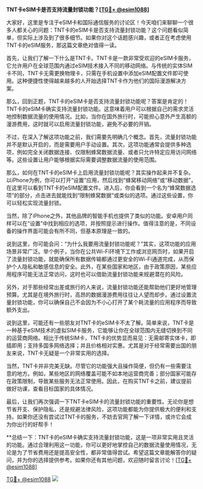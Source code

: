 **TNT卡eSIM卡是否支持流量封锁功能？[[TG💪+ @esim1088](https://t.me/s/esim1088)]**

大家好，这里是专注于eSIM卡和国际通信服务的讨论区！今天咱们来聊聊一个很多人都关心的问题：TNT卡的eSIM卡是否支持流量封锁功能？这个问题看似简单，但实际上涉及到了很多细节。如果你对这个话题感兴趣，或者正在考虑使用TNT卡的eSIM服务，那这篇文章绝对值得一读。

首先，让我们了解一下什么是TNT卡。TNT卡是一款非常受欢迎的eSIM卡服务，它允许用户在全球范围内通过eSIM技术接入不同的移动网络。与传统的实体SIM卡不同，TNT卡无需更换物理卡，只需在手机设置中添加eSIM配置文件即可使用。这种便捷性使得越来越多的人开始选择TNT卡作为他们的国际漫游解决方案。

那么，回到正题，TNT卡的eSIM卡是否支持流量封锁功能呢？答案是肯定的！TNT卡的eSIM卡确实支持流量封锁功能。这意味着用户可以根据自己的需求灵活地控制数据流量的使用情况。比如，当你在国外旅行时，可能担心意外产生高额的漫游费用，这时就可以启用流量封锁功能，避免不必要的开销。

不过，在深入了解这项功能之前，我们需要先明确几个概念。首先，流量封锁功能并不是默认开启的，而是需要用户手动设置。其次，这项功能通常会提供多种选项，例如完全关闭数据连接、仅限制蜂窝数据流量、或者只允许特定应用访问网络等。这些设置让用户能够根据实际需要调整数据流量的使用范围。

那么，如何在TNT卡的eSIM卡上启用流量封锁功能呢？其实操作起来并不复杂。以iPhone为例，你可以打开“设置”应用，然后找到“蜂窝移动网络”或“移动数据”，在这里可以看到TNT卡的eSIM配置文件。进入后，你会看到一个名为“蜂窝数据选项”的部分，点击进去就能找到“限制蜂窝数据”或类似的选项。通过这些设置，你可以轻松实现流量封锁。

当然，除了iPhone之外，其他品牌的智能手机也提供了类似的功能。安卓用户同样可以在“设置”中找到相应的选项，并按照提示进行操作。值得注意的是，不同设备的操作界面可能会有所不同，但基本原理是一致的。

说到这里，你可能会问：“为什么我要用流量封锁功能呢？”其实，这项功能的应用场景非常广泛。举个例子，当你在公共Wi-Fi环境下工作或浏览网页时，如果开启了流量封锁功能，就能确保所有数据传输都通过更安全的Wi-Fi通道完成，从而保护个人隐私和敏感信息的安全。此外，在某些国家和地区，由于政策原因，某些应用程序可能无法正常访问，这时也可以借助流量封锁功能来规避潜在的风险。

另外，对于那些经常出差或旅行的人来说，流量封锁功能还能帮助他们更好地管理预算。尤其是在境外旅行时，高昂的数据漫游费用往往让人望而却步。通过设置流量封锁功能，你可以确保自己不会因为不小心打开了某个耗流量的应用程序而导致额外支出。

说到这里，可能还有一些朋友对TNT卡的eSIM卡不太了解。简单来说，TNT卡是一种基于eSIM技术的虚拟SIM卡服务，它能够让你在全球范围内无缝切换到不同的运营商网络。相比于传统SIM卡，TNT卡的优势显而易见：无需邮寄实体卡，即插即用；支持多国多网络选择；并且价格相对实惠。尤其是对于经常需要出国的朋友来说，TNT卡无疑是一个非常实用的选择。

当然，TNT卡并非完美无缺。尽管它的功能强大且操作简便，但仍有一些需要注意的地方。例如，某些地区的网络覆盖可能不如本地运营商完善；部分国家可能存在政策限制，导致某些服务无法正常使用。因此，在购买TNT卡之前，建议提前做好功课，查看目标国家的具体情况。

最后，让我们再次强调一下TNT卡eSIM卡的流量封锁功能的重要性。无论你是想节省开支、保护隐私，还是规避法律风险，这项功能都能为你提供极大的便利和支持。如果你还没有尝试过TNT卡的服务，不妨去官网了解一下详情，或许它会成为你出行的好帮手！

**总结一下：TNT卡的eSIM卡确实支持流量封锁功能，这是一项非常实用且灵活的功能。通过合理利用这一功能，你可以更好地掌控自己的数据流量使用情况，无论是为了节省费用还是提高安全性，都非常值得尝试。希望这篇文章能解答你的疑问，并为你的选择提供参考。如果你还有其他问题，欢迎随时留言讨论！[[TG💪+ @esim1088](https://t.me/s/esim1088)]

[TG💪+ @esim1088](https://t.me/s/esim1088) ![](https://i.postimg.cc/4NQfJmqS/Snipaste-2025-05-13-00-14-12.png)